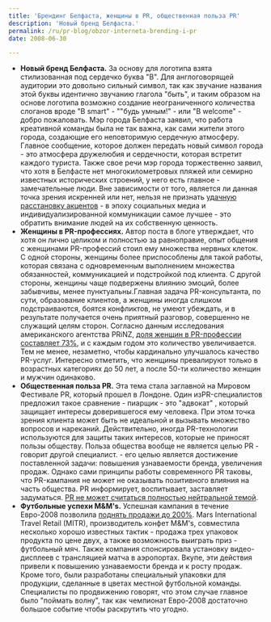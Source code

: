 ```yaml
---
title: 'Брендинг Белфаста, женщины в PR, общественная польза PR'
description: 'Новый бренд Белфаста.'
permalink: /ru/pr-blog/obzor-interneta-brending-i-pr
date: 2008-06-30

---
```

<ul>
<li><strong>Новый бренд Белфаста.</strong>
За основу для логотипа взята стилизованная под сердечко буква "B". Для англоговорящей аудитории это довольно сильный символ, так как звучание названия этой буквы идентично звучанию глагола "быть", и таким образом на основе логотипа возможно создание неограниченного количества слоганов вроде "B smart" - ""будь умным!" - или "B welcome" - добро пожаловать. Мэр города Белфаста заявил, что работа креативной команды была не так важна, как сами жители этого города, создающие его неповторимую сердечную атмосферу. Главное сообщение, которое должен передать новый символ города - это атмосфера дружелюбия и сердечности, которая встретит каждого туриста. Также  свое речи мэр города торжественно заявил, что хотя в Белфасте нет многокилометровых пляжей или семирно известных исторических строений, у него есть главное - замечательные люди. Вне зависимости от того, является ли данная точка зрения искренней или нет, нельзя не признать <a href="http://www.belfasttelegraph.co.uk/news/local-national/article3847365.ece">удачную расстановку акцентов</a> - в эпоху социальных медиа и индивидуализированной коммуникации самое лучшее - это обратить внимание людей на их собственную ценность.</li>
<li><strong>Женщины в PR-профессиях.</strong>
Автор поста в блоге утверждает, что хотя он лично целиком и полностью за равноправие, опыт общения с женщинами PR-профессий стоил ему множества нервных клеток. С одной стороны, женщины более приспособлены для такой работы, которая связана с одновременным выполнением множества обязанностей, коммуникацией и подстройкой под клиента. С другой стороны, женщины чаще подвержены влиянию эмоций, более забывчивы, менее пунктуальны.Главная задача PR-консультанта, по сути, образование клиентов, а женщины иногда слишком подстраиваются, боятся конфликтов, не умеют убеждать, и в результате получается очень приятный разговор, совершенно не служащий целям сторон. Согласно данным исследования американского  агентства PRiNZ, <a href="http://intermediarypr.blogspot.com/2008/06/are-pr-ladies-in-our-life-being-taken.html">доля женщин в PR-профессии составляет 73%</a>, и с каждым годом это количество увеличивается. Тем не менее, незаметно, чтобы кардинально улучшалось качество PR-услуг. Интересно отметить, что женщины превалируют только в возрастных категориях до 50 лет, а после 50-ти количество женщин и мужчин одинаково.</li>
<li><strong>Общественная польза PR.</strong>
Эта тема стала заглавной на Мировом Фестивале PR, который прошел в Лондоне. Один изPR-специалистов предложил такое сравнение - пиарщик - это "адвокат" , который защищает интересы доверившегося ему человека. При этом точка зрения клиента может быть не идеальной и вызывать множество вопросов и нареканий. Действительно, иногда PR-технологии используются для защиты таких интересов, которые не приносят пользы обществу. Польза общества вообще не является целью PR - говорит другой специалист. - его целью является достижение поставленной задачи: повышения узнаваемости бренда, увеличения продаж. Однако сами принципы работы современного PR таковы,  что PR-кампания не может не оказывать позитивного влияния на часть общества. PR информирует, воспитывает, заставляет задуматься. <a href="http://greenbanana.wordpress.com/2008/06/29/can-you-measure-prs-contribution-to-society">PR не может считаться полностью нейтральной темой</a>. </li>
<li><strong>Футбольные успехи M&M's.</strong>
Успешная кампания в течение Евро-2008 позволила <a href="http://www.dfnionline.com/article/Mars-hails-MMs-Euro-promotion-1856881.html">поднять продажи до 200%</a>. Mars International Travel Retail (MITR), производитель конфет M&M's, совместила несколько хорошо известных тактик - продажа трех упаковок продукта по цене двух, а также возможность выиграть приз - футбольный мяч. Также компания спонсировала установку видео-дисплеев с трансляцией матча в аэропортах. Вкупе, эти действия привели к повышению узнаваемости бренда и к росту продаж. Кроме того, были разработаны специальный упаковки для продукции, сделанные в цветах местной футбольной команды. Специалисты по продвижению говорят, что  этом случае главное было "поймать волну", так как чемпионат Евро-2008 достаточно большое событие чтобы раскрутить что угодно.</li></ul>
